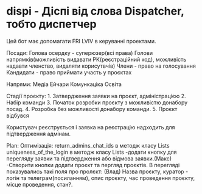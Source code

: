 # dispi - Діспі від слова Dispatcher, тобто диспетчер 
Цей бот має допомагати FRI LVIV в керуванні проектами.

Посади:
    Голова осердку - суперюзер(всі права)
    Голови напрямків(можливість видавати РК(реєстраційний код), можливість надавти членство, видаляти корисутвчів)
    Члени - право на голосування
    Кандидати - право приймати участь у проєктах

Напрями:
    Медіа
    Ейчари
    Комункаціка
    Освіта

Стадії проєкту:
    1. Затвердження заявки на проєкт, адміністрацією
    2. Набір команди
    3. Початок розробки проєкту з можливістю донабору посад.
    4. Розробка без можливості донабору команди.
    5. Проєкт відбувся

Користувач реєструється і заявка на реєстрацію надходить для підтвердження адмінам.

Plan: 
    Оптимізація: return_admins_chat_ids в методж класу Lists
                 uniqueness_of_the_login в методж класу Lists
    -додати кнопку для перегляду заявки та підтвердження або відмова заявки.(Макс)
    -Створити кнопки додати проєкт та пергляд проєктів. В перегляді показувались такі поля про пролєкт: (Влад)
    Назва проєкту, куратор - логін та телеграм(посиланням), опис проєкту, час проведення проєкту, місце проведення, стан?.
